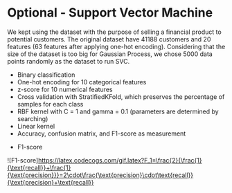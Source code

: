 # Optional - Support Vector Machine

We kept using the dataset with the purpose of selling a financial product to potential customers. The original dataset have 41188 customers and 20 features (63 features after applying one-hot encoding). Considering that the size of the dataset is too big for Gaussian Process, we chose 5000 data points randomly as the dataset to run SVC.

- Binary classification
- One-hot encoding for 10 categorical features
- z-score for 10 numerical features
- Cross validation with StratifiedKFold, which preserves the percentage of samples for each class
- RBF kernel with C = 1 and gamma = 0.1 (parameters are determined by searching)
- Linear kernel
- Accuracy, confusion matrix, and F1-score as measurement
* F1-score

![F1-score]https://latex.codecogs.com/gif.latex?F_1=\frac{2}{\frac{1}{\text{recall}}+\frac{1}{\text{precision}}}=2\cdot\frac{\text{precision}\cdot\text{recall}}{\text{precision}+\text{recall}}
